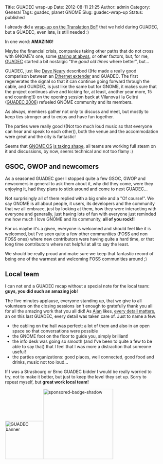 Title: GUADEC wrap-up
Date: 2012-08-11 21:25
Author: admin
Category: General
Tags: guadec, planet GNOME
Slug: guadec-wrap-up
Status: published

I already did a [wrap-up on the Translation BoF](http://gil.badall.net/2012/08/01/gnome-translation-bof/ "Blog entry explaining what happened on the translation BoF") that we held during GUADEC, but a GUADEC, even late, is still needed :)

In one word: **AMAZING!**

Maybe the financial crisis, companies taking other paths that do not cross with GNOME's one, some [staring at abyss](http://blogs.gnome.org/otte/2012/07/27/staring-into-the-abyss/ "Benjamin Otte's already famous blog entry"), or other factors, but, for me, [GUADEC](http://www.guadec.org "GNOME's anual conference") started a bit nostalgic "the *good old times* where better", but...

GUADEC, just like [Dave Neary](http://blogs.gnome.org/bolsh/ "Dave Neary blog") described ((He made a really good comparison between an [Ethernet extender](http://en.wikipedia.org/wiki/Ethernet_extender "Wikipedia entry about Ethernet extenders") and GUADEC. The first regenerates the signal so that it can continue going forward through the cable, and GUADEC, is just like the same but for GNOME, it makes sure that the project continues alive and kicking for, at least, another year more, 15 and counting!)) on the opening session back at Vilanova i la Geltrú ([GUADEC 2006](https://live.gnome.org/GUADEC2006 "GUADEC 2006 page on GNOME's wiki")) refueled GNOME community and its members.

As always, members gather not only to discuss and meet, but mostly to keep ties stronger and to enjoy and have fun together.

The parties were really good ((Not too much loud music so that everyone can hear and speak to each other)), both the venue and the accommodation were great and the city is fantastic!

Seems that [GNOME OS](https://live.gnome.org/GnomeOS "Wiki page on GNOME's wiki where GNOME OS is described") [is taking shape](https://mail.gnome.org/archives/gnome-os-list/2012-August/msg00002.html "Message on the gnome-os-list with the minutes of GNOME OS BoF"), all teams are working full steam on it and discussions, by now, seems technical and not too flamy :)

## GSOC, GWOP and newcomers

As a seasoned GUADEC goer I stopped quite a few GSOC, GWOP and newcomers in general to ask them about it, why did they come, were they enjoying it, had they plans to stick around and come to next GUADEC...

Not surprisingly all of them replied with a big smile and a "Of course!". We say GNOME is all about people, it users, its developers and the community that we all embrace, just by looking at them, how they were interacting with everyone and generally, just having lots of fun with everyone just reminded me how much I love GNOME and its community, **all of you rock!!**

For us maybe it's a given, everyone is welcomed and should feel like it is welcomed, but I've seen quite a few other communities (FOSS and non FOSS ones) where new contributors were having quite a hard time, or that long time contributors where not helpful at all to say the least.

We should be really proud and make sure we keep that fantastic record of being one of the warmest and welcoming FOSS communities around ;)

## Local team

I can not end a GUADEC recap without a special note for the local team: **guys, you did such an amazing job!**

The five minutes applause, everyone standing up, that we give to all volunteers on the closing sessions isn't enough to gratefully thank you all for all the amazing work that you all did! As [Alan](http://afaikblog.wordpress.com/ "Alan Day's blog") likes, [every detail matters](https://live.gnome.org/EveryDetailMatters "Allan's initiative to keep the visuals of GNOME Shell as high-quality and polished as possible, help out!"), an on this last GUADEC, every detail was taken care of. Just to name a few:

- the cabling on the hall was perfect: a lot of them and also in an open space so that conversations were possible
- the GNOME foot on the floor to guide you, simply brilliant!
- the info desk was going so smooth (and I've been to quite a few to be able to say that) that I feel that I was more a distraction that someone useful!
- the parties organizations: good places, well connected, good food and drinks, music not too loud...

If I was a Strasbourg or Brno GUADEC bidder I would be really worried to try, not to make it better, but just to keep the level they set up. Sorry to repeat myself, but **great work local team!**

[<img src="http://gil.badall.net/wp-content/uploads/2012/05/banner-125.png" title="GUADEC banner" class="alignnone size-full wp-image-1317" width="125" height="125" />](http://gil.badall.net/wp-content/uploads/2012/05/banner-125.png)[<img src="http://gil.badall.net/wp-content/uploads/2009/06/sponsored-badge-shadow.png" title="sponsored-badge-shadow" class="alignnone size-full wp-image-608" width="230" height="230" />](http://gil.badall.net/wp-content/uploads/2009/06/sponsored-badge-shadow.png)
